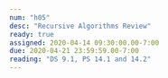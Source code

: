 ```yaml
---
num: "h05"
desc: "Recursive Algorithms Review"
ready: true
assigned: 2020-04-14 09:30:00.00-7:00
due: 2020-04-21 23:59:59.00-7:00
reading: "DS 9.1, PS 14.1 and 14.2"
---
```

